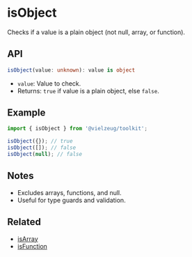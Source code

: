 # isObject

Checks if a value is a plain object (not null, array, or function).

## API

```ts
isObject(value: unknown): value is object
```

- `value`: Value to check.
- Returns: `true` if value is a plain object, else `false`.

## Example

```ts
import { isObject } from '@vielzeug/toolkit';

isObject({}); // true
isObject([]); // false
isObject(null); // false
```

## Notes

- Excludes arrays, functions, and null.
- Useful for type guards and validation.

## Related

- [isArray](./isArray.md)
- [isFunction](./isFunction.md)
